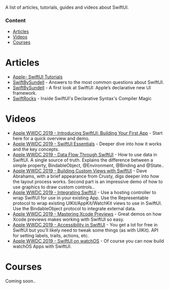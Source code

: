 A list of articles, tutorials, guides and videos about SwiftUI.

### Content
- [Articles](#articles)
- [Videos](#videos)
- [Courses](#courses)


# Articles

* [Apple- SwiftUI Tutorials](https://developer.apple.com/tutorials/swiftui/tutorials)
* [SwiftBySundell](https://wwdcbysundell.com/2019/swiftui-common-questions/) - Answers to the most common questions about SwiftUI.
* [SwiftBySundell](https://wwdcbysundell.com/2019/swiftui-first-look/) - A first look at SwiftUI: Apple’s declarative new UI framework.
* [SwiftRocks](https://swiftrocks.com/inside-swiftui-compiler-magic.html) - Inside SwiftUI's Declarative Syntax's Compiler Magic


# Videos

* [Apple WWDC 2019 - Introducing SwiftUI: Building Your First App](https://developer.apple.com/videos/play/wwdc2019/204/) - Start here for a quick overview and demo.
* [Apple WWDC 2019 - SwiftUI Essentials](https://developer.apple.com/videos/play/wwdc2019/216/) - Deeper dive into how it works and the key concepts.
* [Apple WWDC 2019 - Data Flow Through SwiftUI](https://developer.apple.com/videos/play/wwdc2019/226/) - How to use data in SwiftUI. A single source of truth. Explains the difference between a simple property, BindableObject, @Environment, @Binding and @State..
* [Apple WWDC 2019 - Building Custom Views with SwiftUI](https://developer.apple.com/videos/play/wwdc2019/237/) - Dave Abrahams, with a brief appearance from Crusty, digs deeper into how the layout process works. Second part is an impressive demo of how to use graphics to draw custom controls..
* [Apple WWDC 2019 - Integrating SwiftUI](https://developer.apple.com/videos/play/wwdc2019/231/) - Use a hosting controller to wrap SwiftUI for use in your existing App. Use the Representable protocol to wrap existing UIKit/AppKit/WatchKit views to use in SwiftUI. Use the BindableObject protocol to integrate external data.
* [Apple WWDC 2019 - Mastering Xcode Previews](https://developer.apple.com/videos/play/wwdc2019/233/) - Great demos on how Xcode previews makes working with SwiftUI so easy.
* [Apple WWDC 2019 - Accessibility in SwiftUI](https://developer.apple.com/videos/play/wwdc2019/238/) - You get a lot for free in SwiftUI but you’ll likely need to tweak some things (as with UIKit). API for setting labels, traits, actions, etc.
* [Apple WWDC 2019 - SwiftUI on watchOS](https://developer.apple.com/videos/play/wwdc2019/219/) - Of course you can now build watchOS Apps with SwiftUI.


# Courses

Coming soon..
